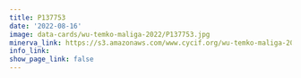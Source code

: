 ```yaml
---
title: P137753
date: '2022-08-16'
image: data-cards/wu-temko-maliga-2022/P137753.jpg
minerva_link: https://s3.amazonaws.com/www.cycif.org/wu-temko-maliga-2022/P137753/index.html
info_link:
show_page_link: false
---
```

